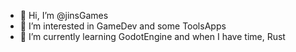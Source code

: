 - 👋 Hi, I’m @jinsGames
- 👀 I’m interested in GameDev and some ToolsApps
- 🌱 I’m currently learning GodotEngine and when I have time, Rust

<!---
jinsGames/jinsGames is a ✨ special ✨ repository because its `README.md` (this file) appears on your GitHub profile.
You can click the Preview link to take a look at your changes.
--->

